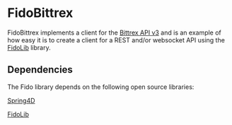 

# FidoBittrex

FidoBittrex implements a client for the [Bittrex API v3](https://bittrex.github.io/api/v3) and is an example of how easy it is to create a client for a REST and/or websocket API using the [FidoLib](https://github.com/mirko-bianco/FidoLib) library.

## Dependencies

The Fido library depends on the following open source libraries:

[Spring4D](https://bitbucket.org/sglienke/spring4d/src/master/)

[FidoLib](https://github.com/mirko-bianco/FidoLib)

